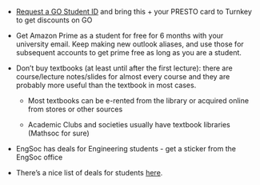 <!-- TITLE: Saving Money -->
<!-- SUBTITLE: A quick summary of Saving Money -->

* [Request a GO Student ID](https://studentid.gotransit.com/Metrolinx.StudentIDRequest/en/studentid/Home/IDRequest) and bring this + your PRESTO card to Turnkey to get discounts on GO

* Get Amazon Prime as a student for free for 6 months with your university email. Keep making new outlook aliases, and use those for subsequent accounts to get prime free as long as you are a student.

* Don’t buy textbooks (at least until after the first lecture): there are course/lecture notes/slides for almost every course and they are probably more useful than the textbook in most cases.

    * Most textbooks can be e-rented from the library or acquired online from stores or other sources

    * Academic Clubs and societies usually have textbook libraries (Mathsoc for sure)

* EngSoc has deals for Engineering students - get a sticker from the EngSoc office

* There’s a nice list of deals for students [here](https://globalnews.ca/news/3710211/student-discounts-2017/).